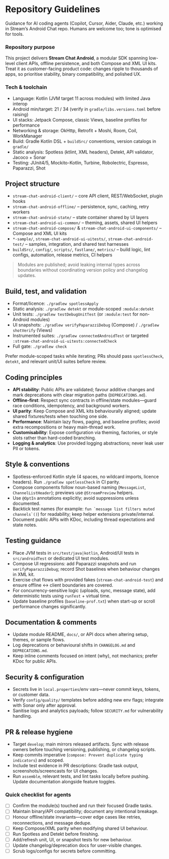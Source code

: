 # Repository Guidelines

Guidance for AI coding agents (Copilot, Cursor, Aider, Claude, etc.) working in Stream’s Android Chat repo. Humans are welcome too; tone is optimised for tools.

### Repository purpose
This project delivers **Stream Chat Android**, a modular SDK spanning low-level client APIs, offline persistence, and both Compose and XML UI kits. Treat it as customer-facing product code: changes ripple to thousands of apps, so prioritise stability, binary compatibility, and polished UX.

### Tech & toolchain
- Language: Kotlin (JVM target 11 across modules) with limited Java interop
- Android min/target: 21 / 34 (verify in `gradle/libs.versions.toml` before raising)
- UI stacks: Jetpack Compose, classic Views, baseline profiles for performance
- Networking & storage: OkHttp, Retrofit + Moshi, Room, Coil, WorkManager
- Build: Gradle Kotlin DSL + `buildSrc/` conventions, version catalogs in `gradle/`
- Static analysis: Spotless (ktlint, XML headers), Detekt, API validator, Jacoco + Sonar
- Testing: JUnit4/5, Mockito-Kotlin, Turbine, Robolectric, Espresso, Paparazzi, Shot

## Project structure
- `stream-chat-android-client/` – core API client, REST/WebSocket, plugin hooks
- `stream-chat-android-offline/` – persistence, sync, caching, retry workers
- `stream-chat-android-state/` – state container shared by UI layers
- `stream-chat-android-ui-common/` – theming, assets, shared UI helpers
- `stream-chat-android-compose/` & `stream-chat-android-ui-components/` – Compose and XML UI kits
- `*-sample/`, `stream-chat-android-ui-uitests/`, `stream-chat-android-test/` – samples, integration, and shared test harnesses
- `buildSrc/`, `config/`, `scripts/`, `fastlane/`, `metrics/` – build logic, lint configs, automation, release metrics, CI helpers

> Modules are published; avoid leaking internal types across boundaries without coordinating version policy and changelog updates.

## Build, test, and validation
- Format/licence: `./gradlew spotlessApply`
- Static analysis: `./gradlew detekt` or module-scoped `:module:detekt`
- Unit tests: `./gradlew testDebugUnitTest` (or `:module:test` for non-Android modules)
- UI snapshots: `./gradlew verifyPaparazziDebug` (Compose) / `./gradlew shotVerify` (Views)
- Instrumented suites: `./gradlew connectedAndroidTest` or targeted `:stream-chat-android-ui-uitests:connectedCheck`
- Full gate: `./gradlew check`

Prefer module-scoped tasks while iterating; PRs should pass `spotlessCheck`, `detekt`, and relevant unit/UI suites before review.

## Coding principles
- **API stability**: Public APIs are validated; favour additive changes and mark deprecations with clear migration paths (`DEPRECATIONS.md`).
- **Offline-first**: Respect sync contracts in offline/state modules—guard race conditions, idempotency, and background workers.
- **UI parity**: Keep Compose and XML kits behaviourally aligned; update shared fixtures/tests when touching one side.
- **Performance**: Maintain lazy flows, paging, and baseline profiles; avoid extra recompositions or heavy main-thread work.
- **Customisability**: Expose configuration via theming, factories, or style slots rather than hard-coded branching.
- **Logging & analytics**: Use provided logging abstractions; never leak user PII or tokens.

## Style & conventions
- Spotless-enforced Kotlin style (4 spaces, no wildcard imports, licence headers). Run `./gradlew spotlessCheck` in CI parity.
- Compose components follow noun-based naming (`MessageList`, `ChannelListHeader`); previews use `@StreamPreview` helpers.
- Use `@OptIn` annotations explicitly; avoid suppressions unless documented.
- Backtick test names (for example: ``fun `message list filters muted channels`()``) for readability; keep helper extensions private/internal.
- Document public APIs with KDoc, including thread expectations and state notes.

## Testing guidance
- Place JVM tests in `src/test/java|kotlin`, Android/UI tests in `src/androidTest` or dedicated UI test modules.
- Compose UI regressions: add Paparazzi snapshots and run `verifyPaparazziDebug`; record Shot baselines when behaviour changes in XML kit.
- Exercise chat flows with provided fakes (`stream-chat-android-test`) and ensure offline ↔ client boundaries are covered.
- For concurrency-sensitive logic (uploads, sync, message state), add deterministic tests using `runTest` + virtual time.
- Update baseline profiles (`baseline-prof.txt`) when start-up or scroll performance changes significantly.

## Documentation & comments
- Update module README, `docs/`, or API docs when altering setup, themes, or sample flows.
- Log deprecations or behavioural shifts in `CHANGELOG.md` and `DEPRECATIONS.md`.
- Keep inline comments focused on intent (why), not mechanics; prefer KDoc for public APIs.

## Security & configuration
- Secrets live in `local.properties`/env vars—never commit keys, tokens, or customer data.
- Verify `config/quality/` templates before adding new env flags; integrate with Sonar only after approval.
- Sanitise logs and analytics payloads; follow `SECURITY.md` for vulnerability handling.

## PR & release hygiene
- Target `develop`; main mirrors released artifacts. Sync with release owners before touching versioning, publishing, or changelog scripts.
- Keep commits imperative (`compose: Prevent duplicate typing indicators`) and scoped.
- Include test evidence in PR descriptions: Gradle task output, screenshots/screencasts for UI changes.
- Run `assemble`, relevant tests, and lint tasks locally before pushing. Update documentation alongside feature toggles.

### Quick checklist for agents
- [ ] Confirm the module(s) touched and run their focused Gradle tasks.
- [ ] Maintain binary/API compatibility; document any intentional breakage.
- [ ] Honour offline/state invariants—cover edge cases like retries, reconnections, and message dedupe.
- [ ] Keep Compose/XML parity when modifying shared UI behaviour.
- [ ] Run Spotless and Detekt before finishing.
- [ ] Add/refresh unit, UI, or snapshot tests for new behaviour.
- [ ] Update changelog/deprecation docs for user-visible changes.
- [ ] Scrub logs/configs for secrets before committing.
